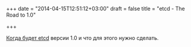 +++
date = "2014-04-15T12:51:12+03:00"
draft = false
title = "etcd - The Road to 1.0"

+++

<p><a href="https://groups.google.com/forum/#!topic/etcd-dev/byzidlGMJlI">Когда будет etcd</a> версии 1.0 и что для этого нужно сделать.</p>

